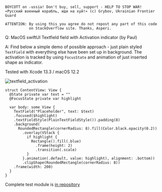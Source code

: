 ```
BOYCOTT on ᵣussia! Don't buy, sell, support - HELP TO STOP WAR!
«Русский военный корабль, иди на хуй!» (c) Grybov, Ukrainian Frontier Guard

ATTENTION: By using this you agree do not repost any part of this code
           on StackOverflow site. Thanks, Asperi.
```

Q: MacOS swiftUI Textfield field with Activation indicator (by Paul)

A: Find below a simple demo of possible approach - just plain styled `TextField`
with everything else have been set up in background. The activation is tracked
by using `FocusState` and animation of just inserted shape as indicator.

Tested with Xcode 13.3 / macOS 12.2

![textfield_activation](https://user-images.githubusercontent.com/62171579/162579235-4ae9001a-31ab-4020-969c-9769bcfb63cc.gif)

```
struct ContentView: View {
  @State private var text = ""
  @FocusState private var highlight

  var body: some View {
    TextField("Placeholder", text: $text)
    .focused($highlight)
    .textFieldStyle(PlainTextFieldStyle()).padding(8)
    .background(
      RoundedRectangle(cornerRadius: 8).fill(Color.black.opacity(0.2))
        .overlay(VStack {
          if highlight {
            Rectangle().fill(.blue)
              .frame(height: 2)
              .transition(.scale)
          }
        }.animation(.default, value: highlight), alignment: .bottom))
        .clipShape(RoundedRectangle(cornerRadius: 8))
    .frame(width: 200)
  }
}
```

Complete test module is [in repository](https://github.com/Asperi-Demo/4SwiftUI/blob/master/PlayOn_macOS/PlayOn_macOS/Findings/TestTextFieldActivationEffect.swift)
